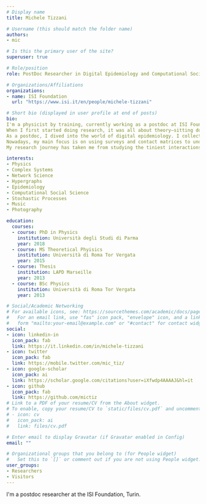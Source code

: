 ```yaml
---
# Display name
title: Michele Tizzani

# Username (this should match the folder name)
authors:
- mic

# Is this the primary user of the site?
superuser: true

# Role/position
role: PostDoc Researcher in Digital Epidemiology and Computational Social Science

# Organizations/Affiliations
organizations:
- name: ISI Foundation 
  url: "https://www.isi.it/en/people/michele-tizzani"

# Short bio (displayed in user profile at end of posts)
bio: 
I'm a physicist by training, currently working as a postdoc at ISI Foundation in Turin. I'm part of a group that focuses on using data for social impact. What really fascinates me is how different scientific topics are interconnected, especially when it comes to complex systems.
When I first started doing research, it was all about theory—sitting down with pen and paper, trying to understand how microscopic equations could explain the behavior of quantum gases on a larger scale. But during my Ph.D., I shifted gears and started delving into epidemics on temporal networks. This meant combining computer modeling with the good old pen-and-paper approach.
As a postdoc, I dived into the world of digital epidemiology. I collected and analyzed Twitter data, initially looking at influenza and vaccines, and later shifting my focus to COVID-19. I didn't stop at social networks though; I also incorporated news and Wikipedia data to study how people seek information about COVID-19 and African swine fever. Alongside all this, I also delved into the theoretical side of hypergraph dynamics.
Nowadays, my main focus is on using surveys and contact matrices to understand the impact of non-pharmaceutical interventions during the COVID-19 pandemic. I'm particularly interested in deciphering human behavior in response to this global crisis.
My research journey has taken me from studying the tiniest interactions between particles to unraveling the complexities of human interactions, including social behavior and epidemics. It's the interconnectedness of these seemingly different scales that draws me to complexity science. It allows us to tackle questions that span various domains and uncover the hidden connections between them.

interests:
- Physics
- Complex Systems
- Network Science
- Hypergraphs
- Epidemiology
- Computational Social Science
- Stochastic Processes
- Music
- Photography

education:
  courses:
  - course: PhD in Physics
    institution: Università degli Studi di Parma
    year: 2018
  - course: MS Theoretical Phyisics
    institution: Università di Roma Tor Vergata
    year: 2015
  - course: Thesis
    institution: LAPD Marseille
    year: 2013
  - course: BSc Physics
    institution: Università di Roma Tor Vergata
    year: 2013

# Social/Academic Networking
# For available icons, see: https://sourcethemes.com/academic/docs/page-builder/#icons
#   For an email link, use "fas" icon pack, "envelope" icon, and a link in the
#   form "mailto:your-email@example.com" or "#contact" for contact widget.
social:
- icon: linkedin-in
  icon_pack: fab
  link: https://it.linkedin.com/in/michele-tizzani
- icon: twitter
  icon_pack: fab
  link: https://mobile.twitter.com/mic_tiz/
- icon: google-scholar
  icon_pack: ai
  link: https://scholar.google.com/citations?user=iXfwdp4AAAAJ&hl=it
- icon: github
  icon_pack: fab
  link: https://github.com/mictiz
# Link to a PDF of your resume/CV from the About widget.
# To enable, copy your resume/CV to `static/files/cv.pdf` and uncomment the lines below.
# - icon: cv
#   icon_pack: ai
#   link: files/cv.pdf

# Enter email to display Gravatar (if Gravatar enabled in Config)
email: ""

# Organizational groups that you belong to (for People widget)
#   Set this to `[]` or comment out if you are not using People widget.
user_groups:
- Researchers
- Visitors
---
```


I'm a postdoc researcher at the ISI Foundation, Turin. 